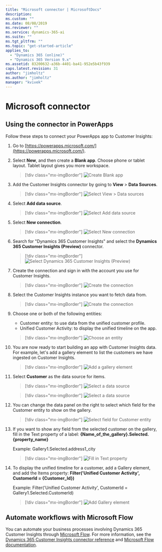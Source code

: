```yaml
---
title: "Microsoft connector | MicrosoftDocs"
description: 
ms.custom: ""
ms.date: 08/08/2019
ms.reviewer: ""
ms.service: dynamics-365-ai
ms.suite: ""
ms.tgt_pltfrm: ""
ms.topic: "get-started-article"
applies_to: 
  - "Dynamics 365 (online)"
  - "Dynamics 365 Version 9.x"
ms.assetid: 83200632-a36b-4401-ba41-952e5b43f939
caps.latest.revision: 31
author: "jimholtz"
ms.author: "jimholtz"
manager: "kvivek"
---
```

# Microsoft connector

## Using the connector in PowerApps

Follow these steps to connect your PowerApps app to Customer Insights:

1. Go to [https://powerapps.microsoft.com/](https://powerapps.microsoft.com/).

2. Select **New**, and then create a **Blank app**. Choose phone or tablet layout. Tablet layout gives you more workspace.
   
   > [!div class="mx-imgBorder"] 
   > ![](media/connector-powerapps1.png "Create Blank app")

3. Add the Customer Insights connector by going to **View** > **Data Sources**.

   > [!div class="mx-imgBorder"] 
   > ![](media/connector-powerapps2.png "Select View > Data sources")

4. Select **Add data source**.

   > [!div class="mx-imgBorder"] 
   > ![](media/connector-powerapps3.png "Select Add data source")

5. Select **New connection**.

   > [!div class="mx-imgBorder"] 
   > ![](media/connector-powerapps4.png "Select New connection")

6. Search for "Dynamics 365 Customer Insights" and select the **Dynamics 365 Customer Insights (Preview)** connector.

   > [!div class="mx-imgBorder"] 
   > ![](media/connector-powerapps5.png "Select Dynamics 365 Customer Insights (Preview)")

7. Create the connection and sign in with the account you use for Customer Insights.

   > [!div class="mx-imgBorder"] 
   > ![](media/connector-powerapps6.png "Create the connection")

8. Select the Customer Insights instance you want to fetch data from.

   > [!div class="mx-imgBorder"] 
   > ![](media/connector-powerapps7.png "Create the connection")

9. Choose one or both of the following entities:

   - Customer entity: to use data from the unified customer profile.
   - Unified Customer Activity: to display the unified timeline on the app.

   > [!div class="mx-imgBorder"] 
   > ![](media/connector-powerapps8.png "Choose an entity")

10. You are now ready to start building an app with Customer Insights data. For example, let's add a gallery element to list the customers we have ingested on Customer Insights.

    > [!div class="mx-imgBorder"] 
    > ![](media/connector-powerapps9.png "Add a gallery element")

11. Select **Customer** as the data source for items.

    > [!div class="mx-imgBorder"] 
    > ![](media/connector-powerapps10.png "Select a data source")

    > [!div class="mx-imgBorder"] 
    > ![](media/connector-powerapps11.png "Select a data source")

12.	You can change the data panel on the right to select which field for the Customer entity to show on the gallery.

    > [!div class="mx-imgBorder"] 
    > ![](media/connector-powerapps12.png "Select field for Customer entity")

13.	If you want to show any field from the selected customer on the gallery, fill in the Text property of a label:  **{Name_of_the_gallery}.Selected.{property_name}** 

    Example: Gallery1.Selected.address1_city
 
    > [!div class="mx-imgBorder"] 
    > ![](media/connector-powerapps13.png "Fill in Text property")

14.	To display the unified timeline for a customer, add a Gallery element, and add the Items property: **Filter('Unified Customer Activity', CustomerId = {Customer_Id})** 

    Example: Filter('Unified Customer Activity', CustomerId = Gallery1.Selected.CustomerId)

    > [!div class="mx-imgBorder"] 
    > ![](media/connector-powerapps14.png "Add Gallery element")

## Automate workflows with Microsoft Flow

You can automate your business processes involving Dynamics 365 Customer Insights through [Microsoft Flow](https://flow.microsoft.com/). For more information, see the [Dynamics 365 Customer Insights connector reference](https://docs.microsoft.com/connectors/customerinsights/) and [Microsoft Flow documentation](https://docs.microsoft.com/flow/).